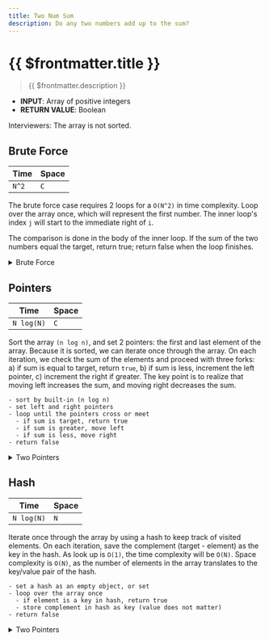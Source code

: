 ```yaml
---
title: Two Num Sum
description: Do any two numbers add up to the sum?
---
```


# {{ $frontmatter.title }}

> {{ $frontmatter.description }}

- **INPUT**: Array of positive integers
- **RETURN VALUE**: Boolean

Interviewers: The array is not sorted.

## Brute Force

| Time  | Space |
| ----- | ----- |
| `N^2` | `C`   |

The brute force case requires 2 loops for a `O(N^2)` in time complexity. Loop over the array once, which will represent the first number. The inner loop's index `j` will start to the immediate right of `i`.

The comparison is done in the body of the inner loop. If the sum of the two numbers equal the target, return true; return false when the loop finishes.

<details><summary>Brute Force</summary>

<<< @/async-week/1-two-num-sum/1-two-num-sum.js#BF

</details>

## Pointers

| Time       | Space |
| ---------- | ----- |
| `N log(N)` | `C`   |

Sort the array `(n log n)`, and set 2 pointers: the first and last element of the array. Because it is sorted, we can iterate once through the array. On each iteration, we check the sum of the elements and proceed with three forks: a) if sum is equal to target, return `true`, b) if sum is less, increment the left pointer, c) increment the right if greater. The key point is to realize that moving left increases the sum, and moving right decreases the sum.

```
- sort by built-in (n log n)
- set left and right pointers
- loop until the pointers cross or meet
  - if sum is target, return true
  - if sum is greater, move left
  - if sum is less, move right
- return false
```

<details><summary>Two Pointers</summary>

<<< @/async-week/1-two-num-sum/1-two-num-sum.js#POINTERS

</details>

## Hash

| Time       | Space |
| ---------- | ----- |
| `N log(N)` | `N`   |

Iterate once through the array by using a hash to keep track of visited elements. On each iteration, save the complement (target - element) as the key in the hash. As look up is `O(1)`, the time complexity will be `O(N)`. Space complexity is `O(N)`, as the number of elements in the array translates to the key/value pair of the hash.

```
- set a hash as an empty object, or set
- loop over the array once
  - if element is a key in hash, return true
  - store complement in hash as key (value does not matter)
- return false
```

<details><summary>Two Pointers</summary>

<<< @/async-week/1-two-num-sum/1-two-num-sum.js#HASH

</details>

